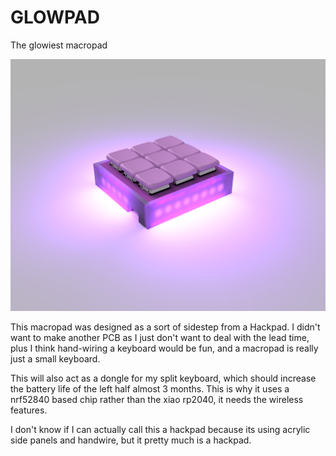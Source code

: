 # GLOWPAD

The glowiest macropad

![alt text](hackpad.PNG)

This macropad was designed as a sort of sidestep from a Hackpad. I didn't want to make another PCB as I just don't want to deal with the lead time, plus I think hand-wiring a keyboard would be fun, and a macropad is really just a small keyboard.

This will also act as a dongle for my split keyboard, which should increase the battery life of the left half almost 3 months. This is why it uses a nrf52840 based chip rather than the xiao rp2040, it needs the wireless features.

I don't know if I can actually call this a hackpad because its using acrylic side panels and handwire, but it pretty much is a hackpad.
